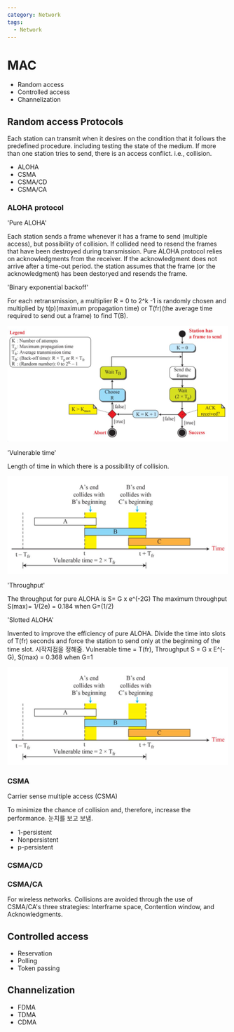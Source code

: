```yaml
---
category: Network
tags:
  - Network
---
```


# MAC

- Random access
- Controlled access
- Channelization

## Random access Protocols

Each station can transmit when it desires on the condition that it follows the predefined procedure. including testing the state of the medium. If more than one station tries to send, there is an access conflict. i.e., collision.

- ALOHA
- CSMA
- CSMA/CD
- CSMA/CA

### ALOHA protocol

'Pure ALOHA'

Each station sends a frame whenever it has a frame to send (multiple access), but possibility of collision. If collided need to resend the frames that have been destroyed during transmission. Pure ALOHA protocol relies on acknowledgments from the receiver. If the acknowledgment does not arrive after a time-out period. the station assumes that the frame (or the acknowledgment) has been destoryed and resends the frame.

'Binary exponential backoff'

For each retransmission, a multiplier R = 0 to 2^k -1 is randomly chosen and multiplied by t(p)(maximum propagation time) or T(fr)(the average time required to send out a frame) to find T(B).

![BinaryExponentialBackoff](/assets/img/Data_communication/BinaryExponentialBackoff.jpg)

'Vulnerable time'

Length of time in which there is a possibility of collision.

![VulnerableTime](/assets/img/Data_communication/VulnerableTime.jpg)


'Throughput'

The throughput for pure ALOHA is S= G x e^(-2G)
The maximum throughput S(max)= 1/(2e) = 0.184 when G=(1/2)

'Slotted ALOHA'

Invented to improve the efficiency of pure ALOHA. Divide the time into slots of T(fr) seconds and force the station to send only at the beginning of the time slot. 시작지점을 정해줌. Vulnerable time = T(fr), Throughput S = G x E^(-G), S(max) = 0.368 when G=1

![img](/assets/img/Data_communication/VulnerableTime.jpg)

### CSMA

Carrier sense multiple access (CSMA)

To minimize the chance of collision and, therefore, increase the performance. 눈치를 보고 보냄. 

- 1-persistent
- Nonpersistent
- p-persistent

### CSMA/CD

### CSMA/CA

For wireless networks. Collisions are avoided through the use of CSMA/CA's three strategies: Interframe space, Contention window, and Acknowledgments.

## Controlled access

- Reservation
- Polling
- Token passing
  
## Channelization

- FDMA
- TDMA
- CDMA

